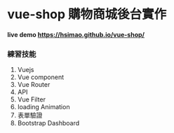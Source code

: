 # vue-shop 購物商城後台實作

#### live demo https://hsimao.github.io/vue-shop/

### 練習技能
1. Vuejs
2. Vue component
3. Vue Router
4. API
5. Vue Filter
6. loading Animation
7. 表單驗證
8. Bootstrap Dashboard
